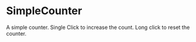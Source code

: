# SimpleCounter
A simple counter. Single Click to increase the count. Long click to reset the counter.
